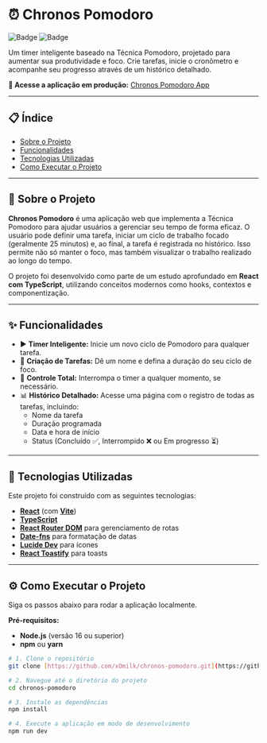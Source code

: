 # ⏰ Chronos Pomodoro

![Badge](https://img.shields.io/badge/status-conclu%C3%ADdo-green)
![Badge](https://img.shields.io/badge/tech-React%20%7C%20TypeScript-informational)

Um timer inteligente baseado na Técnica Pomodoro, projetado para aumentar sua produtividade e foco. Crie tarefas, inicie o cronômetro e acompanhe seu progresso através de um histórico detalhado.

**🔗 Acesse a aplicação em produção:** [Chronos Pomodoro App](https://chronos-pomodoro-wheat.vercel.app/)

---

## 📋 Índice

- [Sobre o Projeto](#-sobre-o-projeto)
- [Funcionalidades](#-funcionalidades)
- [Tecnologias Utilizadas](#-tecnologias-utilizadas)
- [Como Executar o Projeto](#-como-executar-o-projeto)

---

## 📖 Sobre o Projeto

**Chronos Pomodoro** é uma aplicação web que implementa a Técnica Pomodoro para ajudar usuários a gerenciar seu tempo de forma eficaz. O usuário pode definir uma tarefa, iniciar um ciclo de trabalho focado (geralmente 25 minutos) e, ao final, a tarefa é registrada no histórico. Isso permite não só manter o foco, mas também visualizar o trabalho realizado ao longo do tempo.

O projeto foi desenvolvido como parte de um estudo aprofundado em **React com TypeScript**, utilizando conceitos modernos como hooks, contextos e componentização.

---

## ✨ Funcionalidades

-   ▶️ **Timer Inteligente:** Inicie um novo ciclo de Pomodoro para qualquer tarefa.
-   📝 **Criação de Tarefas:** Dê um nome e defina a duração do seu ciclo de foco.
-   🛑 **Controle Total:** Interrompa o timer a qualquer momento, se necessário.
-   📊 **Histórico Detalhado:** Acesse uma página com o registro de todas as tarefas, incluindo:
    -   Nome da tarefa
    -   Duração programada
    -   Data e hora de início
    -   Status (Concluído ✅, Interrompido ❌ ou Em progresso ⏳)

---


## 🚀 Tecnologias Utilizadas

Este projeto foi construído com as seguintes tecnologias:

-   **[React](https://reactjs.org/)** (com **[Vite](https://vitejs.dev/)**)
-   **[TypeScript](https://www.typescriptlang.org/)**
-   **[React Router DOM](https://reactrouter.com/)** para gerenciamento de rotas
-   **[Date-fns](https://date-fns.org/)** para formatação de datas
-   **[Lucide Dev](https://lucide.dev/)** para ícones
-   **[React Toastify](https://fkhadra.github.io/react-toastify/introduction/)** para toasts

---

## ⚙️ Como Executar o Projeto

Siga os passos abaixo para rodar a aplicação localmente.

**Pré-requisitos:**
* **Node.js** (versão 16 ou superior)
* **npm** ou **yarn**

```bash
# 1. Clone o repositório
git clone [https://github.com/xOmilk/chronos-pomodoro.git](https://github.com/xOmilk/chronos-pomodoro.git)

# 2. Navegue até o diretório do projeto
cd chronos-pomodoro

# 3. Instale as dependências
npm install

# 4. Execute a aplicação em modo de desenvolvimento
npm run dev
